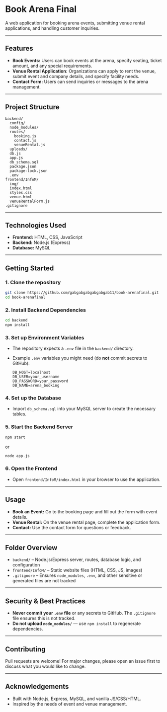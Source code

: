 # Book Arena Final

A web application for booking arena events, submitting venue rental applications, and handling customer inquiries.

---

## Features

- **Book Events:** Users can book events at the arena, specify seating, ticket amount, and any special requirements.
- **Venue Rental Application:** Organizations can apply to rent the venue, submit event and company details, and specify facility needs.
- **Contact Form:** Users can send inquiries or messages to the arena management.

---

## Project Structure

```
backend/
  config/
  node_modules/
  routes/
    booking.js
    contact.js
    venueRental.js
  uploads/
  db.js
  app.js
  db_schema.sql
  package.json
  package-lock.json
  .env
frontend/InfoM/
  img/
  index.html
  styles.css
  venue.html
  venueRentalForm.js
.gitignore
```

---

## Technologies Used

- **Frontend:** HTML, CSS, JavaScript
- **Backend:** Node.js (Express)
- **Database:** MySQL

---

## Getting Started

### 1. Clone the repository

```bash
git clone https://github.com/gabgabgabgabgabgab11/book-arenafinal.git
cd book-arenafinal
```

### 2. Install Backend Dependencies

```bash
cd backend
npm install
```

### 3. Set up Environment Variables

- The repository expects a `.env` file in the `backend/` directory.
- Example `.env` variables you might need (do **not** commit secrets to GitHub):

  ```
  DB_HOST=localhost
  DB_USER=your_username
  DB_PASSWORD=your_password
  DB_NAME=arena_booking
  ```

### 4. Set up the Database

- Import `db_schema.sql` into your MySQL server to create the necessary tables.

### 5. Start the Backend Server

```bash
npm start
```
or
```bash
node app.js
```

### 6. Open the Frontend

- Open `frontend/InfoM/index.html` in your browser to use the application.

---

## Usage

- **Book an Event:** Go to the booking page and fill out the form with event details.
- **Venue Rental:** On the venue rental page, complete the application form.
- **Contact:** Use the contact form for questions or feedback.

---

## Folder Overview

- `backend/` – Node.js/Express server, routes, database logic, and configuration
- `frontend/InfoM/` – Static website files (HTML, CSS, JS, images)
- `.gitignore` – Ensures `node_modules`, `.env`, and other sensitive or generated files are not tracked

---

## Security & Best Practices

- **Never commit your `.env` file** or any secrets to GitHub. The `.gitignore` file ensures this is not tracked.
- **Do not upload `node_modules/`** — use `npm install` to regenerate dependencies.

---

## Contributing

Pull requests are welcome! For major changes, please open an issue first to discuss what you would like to change.

---

## Acknowledgements

- Built with Node.js, Express, MySQL, and vanilla JS/CSS/HTML.
- Inspired by the needs of event and venue management.
